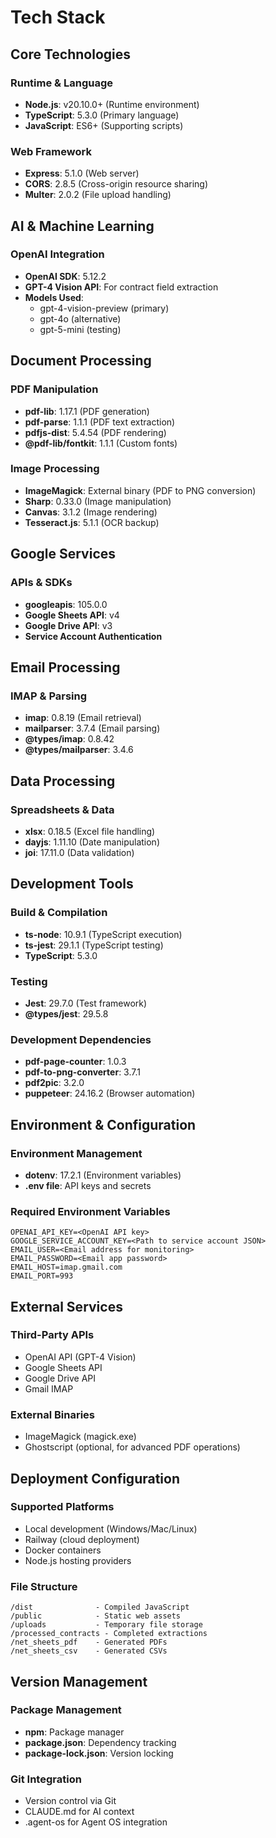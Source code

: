 # Tech Stack

## Core Technologies

### Runtime & Language
- **Node.js**: v20.10.0+ (Runtime environment)
- **TypeScript**: 5.3.0 (Primary language)
- **JavaScript**: ES6+ (Supporting scripts)

### Web Framework
- **Express**: 5.1.0 (Web server)
- **CORS**: 2.8.5 (Cross-origin resource sharing)
- **Multer**: 2.0.2 (File upload handling)

## AI & Machine Learning

### OpenAI Integration
- **OpenAI SDK**: 5.12.2
- **GPT-4 Vision API**: For contract field extraction
- **Models Used**:
  - gpt-4-vision-preview (primary)
  - gpt-4o (alternative)
  - gpt-5-mini (testing)

## Document Processing

### PDF Manipulation
- **pdf-lib**: 1.17.1 (PDF generation)
- **pdf-parse**: 1.1.1 (PDF text extraction)
- **pdfjs-dist**: 5.4.54 (PDF rendering)
- **@pdf-lib/fontkit**: 1.1.1 (Custom fonts)

### Image Processing
- **ImageMagick**: External binary (PDF to PNG conversion)
- **Sharp**: 0.33.0 (Image manipulation)
- **Canvas**: 3.1.2 (Image rendering)
- **Tesseract.js**: 5.1.1 (OCR backup)

## Google Services

### APIs & SDKs
- **googleapis**: 105.0.0
- **Google Sheets API**: v4
- **Google Drive API**: v3
- **Service Account Authentication**

## Email Processing

### IMAP & Parsing
- **imap**: 0.8.19 (Email retrieval)
- **mailparser**: 3.7.4 (Email parsing)
- **@types/imap**: 0.8.42
- **@types/mailparser**: 3.4.6

## Data Processing

### Spreadsheets & Data
- **xlsx**: 0.18.5 (Excel file handling)
- **dayjs**: 1.11.10 (Date manipulation)
- **joi**: 17.11.0 (Data validation)

## Development Tools

### Build & Compilation
- **ts-node**: 10.9.1 (TypeScript execution)
- **ts-jest**: 29.1.1 (TypeScript testing)
- **TypeScript**: 5.3.0

### Testing
- **Jest**: 29.7.0 (Test framework)
- **@types/jest**: 29.5.8

### Development Dependencies
- **pdf-page-counter**: 1.0.3
- **pdf-to-png-converter**: 3.7.1
- **pdf2pic**: 3.2.0
- **puppeteer**: 24.16.2 (Browser automation)

## Environment & Configuration

### Environment Management
- **dotenv**: 17.2.1 (Environment variables)
- **.env file**: API keys and secrets

### Required Environment Variables
```
OPENAI_API_KEY=<OpenAI API key>
GOOGLE_SERVICE_ACCOUNT_KEY=<Path to service account JSON>
EMAIL_USER=<Email address for monitoring>
EMAIL_PASSWORD=<Email app password>
EMAIL_HOST=imap.gmail.com
EMAIL_PORT=993
```

## External Services

### Third-Party APIs
- OpenAI API (GPT-4 Vision)
- Google Sheets API
- Google Drive API
- Gmail IMAP

### External Binaries
- ImageMagick (magick.exe)
- Ghostscript (optional, for advanced PDF operations)

## Deployment Configuration

### Supported Platforms
- Local development (Windows/Mac/Linux)
- Railway (cloud deployment)
- Docker containers
- Node.js hosting providers

### File Structure
```
/dist              - Compiled JavaScript
/public            - Static web assets
/uploads           - Temporary file storage
/processed_contracts - Completed extractions
/net_sheets_pdf    - Generated PDFs
/net_sheets_csv    - Generated CSVs
```

## Version Management

### Package Management
- **npm**: Package manager
- **package.json**: Dependency tracking
- **package-lock.json**: Version locking

### Git Integration
- Version control via Git
- CLAUDE.md for AI context
- .agent-os for Agent OS integration